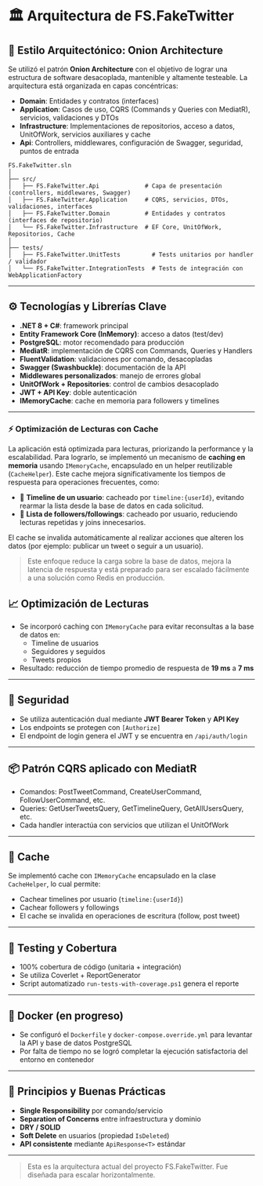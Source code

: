 # 🏛️ Arquitectura de FS.FakeTwitter

## 🧱 Estilo Arquitectónico: Onion Architecture

Se utilizó el patrón **Onion Architecture** con el objetivo de lograr una estructura de software desacoplada, mantenible y altamente testeable. La arquitectura está organizada en capas concéntricas:

- **Domain**: Entidades y contratos (interfaces)
- **Application**: Casos de uso, CQRS (Commands y Queries con MediatR), servicios, validaciones y DTOs
- **Infrastructure**: Implementaciones de repositorios, acceso a datos, UnitOfWork, servicios auxiliares y cache
- **Api**: Controllers, middlewares, configuración de Swagger, seguridad, puntos de entrada

```plaintext
FS.FakeTwitter.sln
│
├── src/
│   ├── FS.FakeTwitter.Api             # Capa de presentación (controllers, middlewares, Swagger)
│   ├── FS.FakeTwitter.Application     # CQRS, servicios, DTOs, validaciones, interfaces
│   ├── FS.FakeTwitter.Domain          # Entidades y contratos (interfaces de repositorio)
│   └── FS.FakeTwitter.Infrastructure  # EF Core, UnitOfWork, Repositorios, Cache
│
├── tests/
│   ├── FS.FakeTwitter.UnitTests         # Tests unitarios por handler / validador
│   └── FS.FakeTwitter.IntegrationTests  # Tests de integración con WebApplicationFactory
```

---

## ⚙️ Tecnologías y Librerías Clave

- **.NET 8 + C#**: framework principal
- **Entity Framework Core (InMemory)**: acceso a datos (test/dev)
- **PostgreSQL**: motor recomendado para producción
- **MediatR**: implementación de CQRS con Commands, Queries y Handlers
- **FluentValidation**: validaciones por comando, desacopladas
- **Swagger (Swashbuckle)**: documentación de la API
- **Middlewares personalizados**: manejo de errores global
- **UnitOfWork + Repositories**: control de cambios desacoplado
- **JWT + API Key**: doble autenticación
- **IMemoryCache**: cache en memoria para followers y timelines

---

### ⚡ Optimización de Lecturas con Cache

La aplicación está optimizada para lecturas, priorizando la performance y la escalabilidad. Para lograrlo, se implementó un mecanismo de **caching en memoria** usando `IMemoryCache`, encapsulado en un helper reutilizable (`CacheHelper`). Este cache mejora significativamente los tiempos de respuesta para operaciones frecuentes, como:

- 🧵 **Timeline de un usuario**: cacheado por `timeline:{userId}`, evitando rearmar la lista desde la base de datos en cada solicitud.
- 👥 **Lista de followers/followings**: cacheado por usuario, reduciendo lecturas repetidas y joins innecesarios.

El cache se invalida automáticamente al realizar acciones que alteren los datos (por ejemplo: publicar un tweet o seguir a un usuario).

> Este enfoque reduce la carga sobre la base de datos, mejora la latencia de respuesta y está preparado para ser escalado fácilmente a una solución como Redis en producción.

## 📈 Optimización de Lecturas

- Se incorporó caching con `IMemoryCache` para evitar reconsultas a la base de datos en:
  - Timeline de usuarios
  - Seguidores y seguidos
  - Tweets propios
- Resultado: reducción de tiempo promedio de respuesta de **19 ms** a **7 ms**

---

## 🔐 Seguridad

- Se utiliza autenticación dual mediante **JWT Bearer Token** y **API Key**
- Los endpoints se protegen con `[Authorize]`
- El endpoint de login genera el JWT y se encuentra en `/api/auth/login`

---

## 📦 Patrón CQRS aplicado con MediatR

- Comandos: PostTweetCommand, CreateUserCommand, FollowUserCommand, etc.
- Queries: GetUserTweetsQuery, GetTimelineQuery, GetAllUsersQuery, etc.
- Cada handler interactúa con servicios que utilizan el UnitOfWork

---

## 🔄 Cache

Se implementó cache con `IMemoryCache` encapsulado en la clase `CacheHelper`, lo cual permite:

- Cachear timelines por usuario (`timeline:{userId}`)
- Cachear followers y followings
- El cache se invalida en operaciones de escritura (follow, post tweet)

---

## 🧪 Testing y Cobertura

- 100% cobertura de código (unitaria + integración)
- Se utiliza Coverlet + ReportGenerator
- Script automatizado `run-tests-with-coverage.ps1` genera el reporte

---

## 🐳 Docker (en progreso)

- Se configuró el `Dockerfile` y `docker-compose.override.yml` para levantar la API y base de datos PostgreSQL
- Por falta de tiempo no se logró completar la ejecución satisfactoria del entorno en contenedor

---

## 🧠 Principios y Buenas Prácticas

- **Single Responsibility** por comando/servicio
- **Separation of Concerns** entre infraestructura y dominio
- **DRY / SOLID**
- **Soft Delete** en usuarios (propiedad `IsDeleted`)
- **API consistente** mediante `ApiResponse<T>` estándar

---

> Esta es la arquitectura actual del proyecto FS.FakeTwitter. Fue diseñada para escalar horizontalmente.